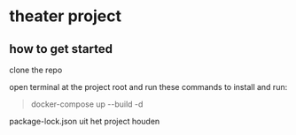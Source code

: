 # theater project

## how to get started
clone the repo

open terminal at the project root and run these commands to install and run:

> docker-compose up --build -d

package-lock.json uit het project houden

